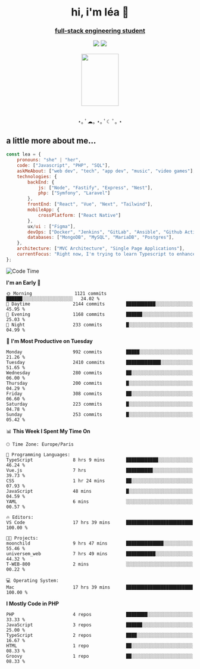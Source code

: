 <h1 align="center">hi, i'm léa 🌙</h1>
<h3 align="center"><ins>full-stack engineering student</ins></h3>  
<div align="center">
  <a href="https://www.linkedin.com/in/lea-reiter22/"><img src="https://img.shields.io/badge/LinkedIn-0077B5?style=for-the-badge&logo=linkedin&logoColor=white"/></a>
  <a href="mailto:lea.reiter@outlook.fr"><img src="https://img.shields.io/badge/Contact-2A2A2A?style=for-the-badge&logo=minutemailer&logoColor=white"/></a>
</div>
<br>
  <div align="center">  <img src="https://github.com/xmnchild/xmnchild/blob/main/1702415560_StardewValleyHappyGreyCat.png" height="140" width="100"/>
</div>
<br>
  <p align="center">
                 ⋆｡ ﾟ☁︎｡ ⋆｡ ﾟ☾ ﾟ｡ ⋆
  </p>
  <h2>a little more about me...</h2>
  
```js
const lea = {
    pronouns: "she" | "her",
    code: ["Javascript", "PHP", "SQL"],
    askMeAbout: ["web dev", "tech", "app dev", "music", "video games"],
    technologies: {
        backEnd: {
            js: ["Node", "Fastify", "Express", "Nest"],
            php: ["Symfony", "Laravel"]
        },
        frontEnd: ["React", "Vue", "Next", "Tailwind"],
        mobileApp: {
            crossPlatform: ["React Native"]
        },
        ux/ui : ["Figma"],
        devOps: ["Docker", "Jenkins", "GitLab", "Ansible", "Github Actions"],
        databases: ["MongoDB", "MySQL", "MariaDB", "Postgres"],
    },
    architecture: ["MVC Architecture", "Single Page Applications"],
    currentFocus: "Right now, I'm trying to learn Typescript to enhance my Javascript development.",
};
```
<!--START_SECTION:waka-->
![Code Time](http://img.shields.io/badge/Code%20Time-48%20hrs%2018%20mins-blue)

**I'm an Early 🐤** 

```text
🌞 Morning                1121 commits        ██████░░░░░░░░░░░░░░░░░░░   24.02 % 
🌆 Daytime                2144 commits        ███████████░░░░░░░░░░░░░░   45.95 % 
🌃 Evening                1168 commits        ██████░░░░░░░░░░░░░░░░░░░   25.03 % 
🌙 Night                  233 commits         █░░░░░░░░░░░░░░░░░░░░░░░░   04.99 % 
```
📅 **I'm Most Productive on Tuesday** 

```text
Monday                   992 commits         █████░░░░░░░░░░░░░░░░░░░░   21.26 % 
Tuesday                  2410 commits        █████████████░░░░░░░░░░░░   51.65 % 
Wednesday                280 commits         ██░░░░░░░░░░░░░░░░░░░░░░░   06.00 % 
Thursday                 200 commits         █░░░░░░░░░░░░░░░░░░░░░░░░   04.29 % 
Friday                   308 commits         ██░░░░░░░░░░░░░░░░░░░░░░░   06.60 % 
Saturday                 223 commits         █░░░░░░░░░░░░░░░░░░░░░░░░   04.78 % 
Sunday                   253 commits         █░░░░░░░░░░░░░░░░░░░░░░░░   05.42 % 
```


📊 **This Week I Spent My Time On** 

```text
🕑︎ Time Zone: Europe/Paris

💬 Programming Languages: 
TypeScript               8 hrs 9 mins        ████████████░░░░░░░░░░░░░   46.24 % 
Vue.js                   7 hrs               ██████████░░░░░░░░░░░░░░░   39.73 % 
CSS                      1 hr 24 mins        ██░░░░░░░░░░░░░░░░░░░░░░░   07.93 % 
JavaScript               48 mins             █░░░░░░░░░░░░░░░░░░░░░░░░   04.59 % 
YAML                     6 mins              ░░░░░░░░░░░░░░░░░░░░░░░░░   00.57 % 

🔥 Editors: 
VS Code                  17 hrs 39 mins      █████████████████████████   100.00 % 

🐱‍💻 Projects: 
moonchild                9 hrs 47 mins       ██████████████░░░░░░░░░░░   55.46 % 
universem_web            7 hrs 49 mins       ███████████░░░░░░░░░░░░░░   44.32 % 
T-WEB-800                2 mins              ░░░░░░░░░░░░░░░░░░░░░░░░░   00.22 % 

💻 Operating System: 
Mac                      17 hrs 39 mins      █████████████████████████   100.00 % 
```

**I Mostly Code in PHP** 

```text
PHP                      4 repos             ████████░░░░░░░░░░░░░░░░░   33.33 % 
JavaScript               3 repos             ██████░░░░░░░░░░░░░░░░░░░   25.00 % 
TypeScript               2 repos             ████░░░░░░░░░░░░░░░░░░░░░   16.67 % 
HTML                     1 repo              ██░░░░░░░░░░░░░░░░░░░░░░░   08.33 % 
Groovy                   1 repo              ██░░░░░░░░░░░░░░░░░░░░░░░   08.33 % 
```




<!--END_SECTION:waka-->
